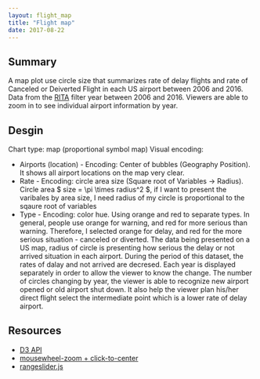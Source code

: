 ```yaml
---
layout: flight_map
title: "Flight map"
date: 2017-08-22
---
```

## Summary
A map plot use circle size that summarizes rate of delay flights and 
rate of Canceled or Deiverted Flight in each US airport between 2006 
and 2016. Data from the [RITA](http://www.transtats.bts.gov/OT_Delay/OT_DelayCause1.asp) 
filter year between 2006 and 2016. Viewers are able to zoom in to see 
individual airport information by year.

## Desgin
Chart type: map (proportional symbol map)
Visual encoding: 
* Airports (location) - Encoding: Center of bubbles (Geography Position).
    It shows all airport locations on the map very clear.
* Rate - Encoding: circle area size (Square root of Variables -> Radius).
    Circle area $ size = \pi \times radius^2 $, if I want to present the varibales
    by area size, I need radius of my circle is proportional to the sqaure root 
    of variables
* Type - Encoding: color hue.
    Using orange and red to separate types. In general, people use orange for warning,
    and red for more serious than warning. Therefore, I selected orange for delay, and
    red for the more serious situation - canceled or diverted.
The data being presented on a US map, radius of circle is presenting 
how serious the delay or not arrived situation in each airport. During 
the period of this dataset, the rates of dalay and not arrived are 
decresed. Each year is displayed separately in order to allow the viewer 
to know the change. The number of circles changing by year, the viewer 
is able to recognize new airport opened or old airport shut down. It also 
help the viewer plan his/her direct flight select the intermediate point 
which is a lower rate of delay airport.


## Resources
* [D3 API](https://github.com/d3/d3/blob/master/API.md)
* [mousewheel-zoom + click-to-center](https://bl.ocks.org/mbostock/2206340)
* [rangeslider.js](http://rangeslider.js.org/)
